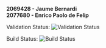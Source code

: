 **2069428 - Jaume Bernardi**<br>
**2077680 - Enrico Paolo de Felip**

Validation Status: ![Validation Status](https://img.shields.io/badge/Validation-Failed-red)

Build Status: ![Build Status](https://img.shields.io/badge/Build-Failed-red)
